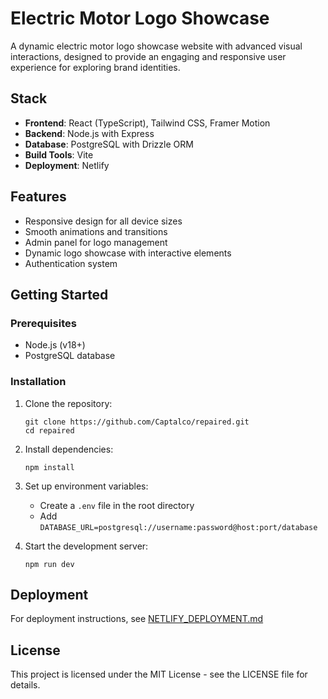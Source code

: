 # Electric Motor Logo Showcase

A dynamic electric motor logo showcase website with advanced visual interactions, designed to provide an engaging and responsive user experience for exploring brand identities.

## Stack

- **Frontend**: React (TypeScript), Tailwind CSS, Framer Motion
- **Backend**: Node.js with Express
- **Database**: PostgreSQL with Drizzle ORM
- **Build Tools**: Vite
- **Deployment**: Netlify

## Features

- Responsive design for all device sizes
- Smooth animations and transitions
- Admin panel for logo management
- Dynamic logo showcase with interactive elements
- Authentication system

## Getting Started

### Prerequisites

- Node.js (v18+)
- PostgreSQL database

### Installation

1. Clone the repository:
   ```
   git clone https://github.com/Captalco/repaired.git
   cd repaired
   ```

2. Install dependencies:
   ```
   npm install
   ```

3. Set up environment variables:
   - Create a `.env` file in the root directory
   - Add `DATABASE_URL=postgresql://username:password@host:port/database`

4. Start the development server:
   ```
   npm run dev
   ```

## Deployment

For deployment instructions, see [NETLIFY_DEPLOYMENT.md](NETLIFY_DEPLOYMENT.md)

## License

This project is licensed under the MIT License - see the LICENSE file for details.
